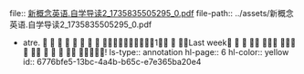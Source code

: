 file:: [新概念英语.自学导读2_1735835505295_0.pdf](../assets/新概念英语.自学导读2_1735835505295_0.pdf)
file-path:: ../assets/新概念英语.自学导读2_1735835505295_0.pdf

- atre.         1  Last week            !
  ls-type:: annotation
  hl-page:: 6
  hl-color:: yellow
  id:: 6776bfe5-13bc-4a4b-b65c-e7e365ba20e4